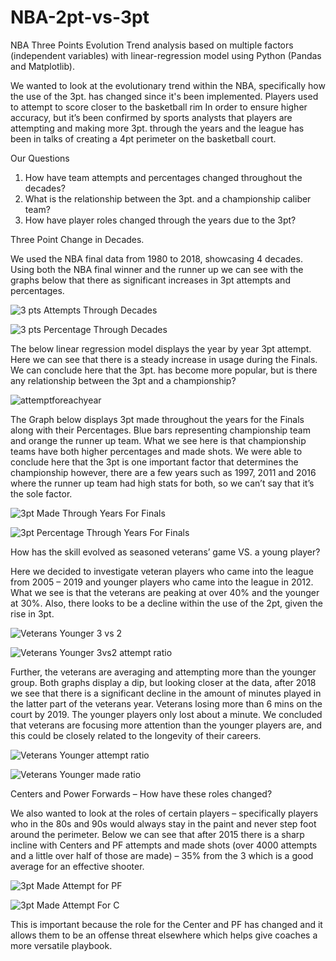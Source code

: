# NBA-2pt-vs-3pt
NBA Three Points Evolution Trend analysis based on multiple factors (independent variables) with linear-regression model using Python (Pandas and Matplotlib).

We wanted to look at the evolutionary trend within the NBA, specifically how the use of the 3pt. has changed since it's been implemented. Players used to attempt to score closer to the basketball rim In order to ensure higher accuracy, but it’s been confirmed by sports analysts that players are attempting and making more 3pt. through the years and the league has been in talks of creating a 4pt perimeter on the basketball court. 

Our Questions

1.	How have team attempts and percentages changed throughout the decades?
2.	What is the relationship between the 3pt. and a championship caliber team?
3.	How have player roles changed through the years due to the 3pt?

Three Point Change in Decades.

We used the NBA final data from 1980 to 2018, showcasing 4 decades. Using both the NBA final winner and the runner up we can see with the graphs below that there as significant increases in 3pt attempts and percentages.

![3 pts Attempts Through Decades](https://user-images.githubusercontent.com/59676112/91520474-6b9dec80-e8c3-11ea-8c77-b1352a470445.png)

![3 pts Percentage Through Decades](https://user-images.githubusercontent.com/59676112/91520502-75bfeb00-e8c3-11ea-8d56-a37e0a65c268.png)

The below linear regression model displays the year by year 3pt attempt. Here we can see that there is a steady increase in usage during the Finals. We can conclude here that the 3pt. has become more popular, but is there any relationship between the 3pt and a championship? 

![attemptforeachyear](https://user-images.githubusercontent.com/59676112/91517188-3b525000-e8bb-11ea-83f3-d5763000bece.png)

The Graph below displays 3pt made throughout the years for the Finals along with their Percentages. Blue bars representing championship team and orange the runner up team. What we see here is that championship teams have both higher percentages and made shots. We were able to conclude here that the 3pt is one important factor that determines the championship however, there are a few years such as 1997, 2011 and 2016 where the runner up team had high stats for both, so we can’t say that it’s the sole factor.

![3pt Made Through Years For Finals](https://user-images.githubusercontent.com/59676112/91520779-1e6e4a80-e8c4-11ea-98aa-d3e58ee89ba7.png)

![3pt Percentage Through Years For Finals](https://user-images.githubusercontent.com/59676112/91520816-38a82880-e8c4-11ea-9696-fad84d90af4e.png)

How has the skill evolved as seasoned veterans’ game VS. a young player?

Here we decided to investigate veteran players who came into the league from 2005 – 2019 and younger players who came into the league in 2012. What we see is that the veterans are peaking at over 40% and the younger at 30%. Also, there looks to be a decline within the use of the 2pt, given the rise in 3pt. 

![Veterans   Younger 3 vs 2](https://user-images.githubusercontent.com/59676112/91521309-5cb83980-e8c5-11ea-801c-307b3a16674b.PNG)

![Veterans   Younger 3vs2 attempt ratio](https://user-images.githubusercontent.com/59676112/91521413-8ffac880-e8c5-11ea-8bc6-904ce1409790.PNG)

Further, the veterans are averaging and attempting more than the younger group. Both graphs display a dip, but looking closer at the data, after 2018 we see that there is a significant decline in the amount of minutes played in the latter part of the veterans year. Veterans losing more than 6 mins on the court by 2019. The younger players only lost about a minute. We concluded that veterans are focusing more attention than the younger players are, and this could be closely related to the longevity of their careers.

![Veterans   Younger attempt ratio](https://user-images.githubusercontent.com/59676112/91521160-0d720900-e8c5-11ea-8d82-c52c1cc5acbe.PNG)

![Veterans   Younger made ratio](https://user-images.githubusercontent.com/59676112/91521174-1236bd00-e8c5-11ea-85bc-db1a6d752f90.PNG)

Centers and Power Forwards – How have these roles changed?

We also wanted to look at the roles of certain players – specifically players who in the 80s and 90s would always stay in the paint and never step foot around the perimeter. Below we can see that after 2015 there is a sharp incline with Centers and PF attempts and made shots (over 4000 attempts and a little over half of those are made) – 35% from the 3 which is a good average for an effective shooter.

![3pt Made   Attempt for PF](https://user-images.githubusercontent.com/59676112/91520862-5c6b6e80-e8c4-11ea-8845-e9aa54a675ff.png)

![3pt Made   Attempt For C](https://user-images.githubusercontent.com/59676112/91520888-74db8900-e8c4-11ea-9532-43daa59f7dbd.png)

This is important because the role for the Center and PF has changed and it allows them to be an offense threat elsewhere which helps give coaches a more versatile playbook. 

